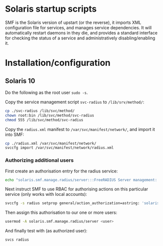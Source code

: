# Solaris startup scripts

SMF is the Solaris version of upstart (or the reverse), it imports XML configuration file for services, and manages service dependencies. It will automatically restart daemons in they die, and provides a standard interface for checking the status of a service and administratively disabling/enabling it.

# Installation/configuration

## Solaris 10
Do the following as the root user ``sudo -s``.

Copy the service management script ``svc-radius`` to ``/lib/srv/method/``:

```bash
cp ./svc-radius /lib/svc/method/
chown root:bin /lib/svc/method/svc-radius
chmod 555 /lib/svc/method/svc-radius
```

Copy the ``radius.xml`` manifest to ``/var/svc/manifest/network/``, and import it into SMF:

```bash
cp ./radius.xml /var/svc/manifest/network/
svccfg import /var/svc/manifest/network/radius.xml
```
### Authorizing additional users

First create an authorisation entry for the radius service:
```bash
echo "solaris.smf.manage.radius/server:::FreeRADIUS Server management::" >> /etc/security/auth_attr
```

Next instruct SMF to use RBAC for authorising actions on this particular service (only works with local accounts):
```bash
svccfg -s radius setprop general/action_authorization=astring: 'solaris.smf.manage.radius/server'
```

Then assign this authorisation to our one or more users:
```bash
usermod -A solaris.smf.manage.radius/server <user>
```

And finally test with (as authorized user):
```bash
svcs radius
```
